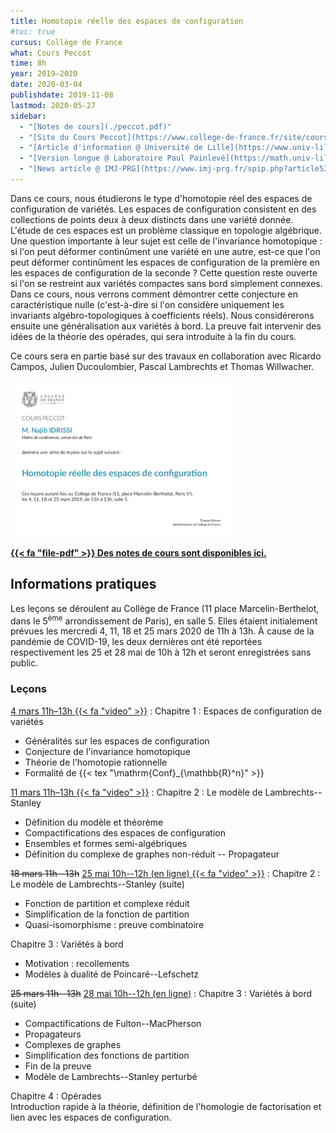 ```yaml
---
title: Homotopie réelle des espaces de configuration
#toc: true
cursus: Collège de France
what: Cours Peccot
time: 8h
year: 2019–2020
date: 2020-03-04
publishdate: 2019-11-08
lastmod: 2020-05-27
sidebar:
  - "[Notes de cours](./peccot.pdf)"
  - "[Site du Cours Peccot](https://www.college-de-france.fr/site/cours-peccot/guestlecturer-2019-2020__1.htm)"
  - "[Article d'information @ Université de Lille](https://www.univ-lille.fr/fileadmin/user_upload/illustrations/contenus/recherche/2017/ActULille_Recherche/News_52_Cours_Peccot_de_Najib_Idrissi_-_article.pdf)"
  - "[Version longue @ Laboratoire Paul Painlevé](https://math.univ-lille1.fr/d7/node/10461)"
  - "[News article @ IMJ-PRG](https://www.imj-prg.fr/spip.php?article538)"
---
```


Dans ce cours, nous étudierons le type d'homotopie réel des espaces de configuration de variétés.
Les espaces de configuration consistent en des collections de points deux à deux distincts dans une variété donnée.
L'étude de ces espaces est un problème classique en topologie algébrique.
Une question importante à leur sujet est celle de l'invariance homotopique : si l'on peut déformer continûment une variété en une autre, est-ce que l'on peut déformer continûment les espaces de configuration de la première en les espaces de configuration de la seconde ?
Cette question reste ouverte si l'on se restreint aux variétés compactes sans bord simplement connexes.
Dans ce cours, nous verrons comment démontrer cette conjecture en caractéristique nulle (c'est-à-dire si l'on considère uniquement les invariants algébro-topologiques à coefficients réels).
Nous considérerons ensuite une généralisation aux variétés à bord.
La preuve fait intervenir des idées de la théorie des opérades, qui sera introduite à la fin du cours.

Ce cours sera en partie basé sur des travaux en collaboration avec Ricardo Campos, Julien Ducoulombier, Pascal Lambrechts et Thomas Willwacher.

<div class="float-md-right p-2"><a href="affiche_peccot.pdf"><img src="affiche_peccot.png" alt="Affiche du cours" class="img-thumbnail"></a></div>

<p class="lead"><a href="peccot.pdf"><b>{{< fa "file-pdf" >}} Des notes de cours sont disponibles ici.</b></a></p>

## Informations pratiques

Les leçons se déroulent au Collège de France (11 place Marcelin-Berthelot, dans le 5<sup>ème</sup> arrondissement de Paris), en salle 5.
Elles étaient initialement prévues les mercredi 4, 11, 18 et 25 mars 2020 de 11h à 13h.
À cause de la pandémie de COVID-19, les deux dernières ont été reportées respectivement les 25 et 28 mai de 10h à 12h et seront enregistrées sans public.

### Leçons

[4 mars 11h–13h {{< fa "video" >}}](https://www.college-de-france.fr/site/cours-peccot/guestlecturer-2020-03-04-11h00.htm)
: Chapitre 1 : Espaces de configuration de variétés
  - Généralités sur les espaces de configuration
  - Conjecture de l'invariance homotopique
  - Théorie de l'homotopie rationnelle
  - Formalité de {{< tex "\mathrm{Conf}_{\mathbb{R}^n}" >}}

[11 mars 11h–13h {{< fa "video" >}}](https://www.college-de-france.fr/site/cours-peccot/guestlecturer-2020-03-11-11h00.htm)
: Chapitre 2 : Le modèle de Lambrechts--Stanley
  - Définition du modèle et théorème
  - Compactifications des espaces de configuration
  - Ensembles et formes semi-algébriques
  - Définition du complexe de graphes non-réduit -- Propagateur

<del>18 mars 11h--13h</del> 
[25 mai 10h--12h (en ligne) {{< fa "video" >}}](https://www.youtube.com/watch?v=7DO4hQrKCbg)
: Chapitre 2 : Le modèle de Lambrechts--Stanley (suite)
  - Fonction de partition et complexe réduit
  - Simplification de la fonction de partition
  - Quasi-isomorphisme : preuve combinatoire
  
  Chapitre 3 : Variétés à bord
  - Motivation : recollements
  - Modèles à dualité de Poincaré--Lefschetz

<del>25 mars 11h--13h</del> 
[28 mai 10h--12h (en ligne)](https://www.youtube.com/watch?v=7jnHi6ICdwE)
: Chapitre 3 : Variétés à bord (suite)
  - Compactifications de Fulton--MacPherson
  - Propagateurs
  - Complexes de graphes
  - Simplification des fonctions de partition
  - Fin de la preuve
  - Modèle de Lambrechts--Stanley perturbé
  
  Chapitre 4 : Opérades  
  Introduction rapide à la théorie, définition de l'homologie de factorisation et lien avec les espaces de configuration.
